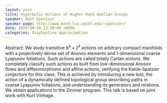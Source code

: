 ```yaml
---
layout: post
title: Hyperbolic Actions of Higher Rank Abelian Groups
speaker: Ralf Spatzier
speaker-page: http://www.math.lsa.umich.edu/~spatzier/
date: 2020-09-30 13:30:00 +0000
categories: Diophantine approximation
---
```


Abstract: We study transitive $\mathbb{R} ^k \times \mathbb{Z}^\ell$ actions on arbitrary compact manifolds with a projectively dense set of Anosov elements and $1$-dimensional coarse Lyapunov foliations. Such actions are called totally Cartan actions. We completely classify such actions as built from low-dimensional Anosov flows and diffeomorphisms and affine actions, verifying the Katok-Spatzier conjecture for this class. This is achieved by introducing a new tool, the action of a dynamically defined topological group describing paths in coarse Lyapunov foliations, and understanding its generators and relations. We obtain applications to the Zimmer program. This talk is based on joint work with Kurt Vinhage. 